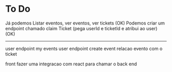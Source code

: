 # To Do

Já podemos Listar eventos, ver eventos, ver tickets (OK)
Podemos criar um endpoint chamado claim Ticket (pega userId e ticketId e atribui ao user) (OK)

---

user endpoint my events
user endpoint create event
relacao evento com o ticket

front fazer uma integracao com react para chamar o back end
